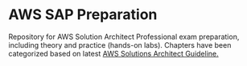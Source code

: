 # AWS SAP Preparation

Repository for AWS Solution Architect Professional exam preparation, including theory and practice (hands-on labs).
Chapters have been categorized based on latest [AWS Solutions Architect Guideline.](https://d1.awsstatic.com/training-and-certification/docs-sa-pro/AWS-Certified-Solutions-Architect-Professional_Exam-Guide.pdf)
